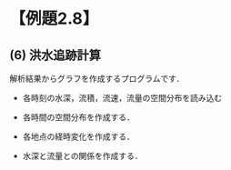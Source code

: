 # 【例題2.8】

## (6) 洪水追跡計算

解析結果からグラフを作成するプログラムです．

- 各時刻の水深，流積，流速，流量の空間分布を読み込む

- 各時間の空間分布を作成する．

- 各地点の経時変化を作成する．

- 水深と流量との関係を作成する．
